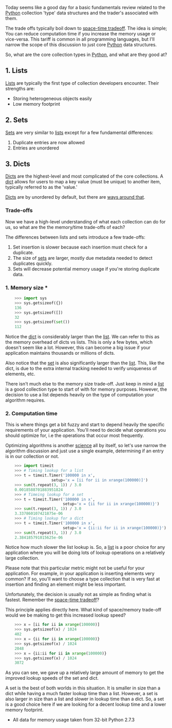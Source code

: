 Today seems like a good day for a basic fundamentals review related to the [Python](http://python.org) collection 'type' data structures and the trader's associated with them.

The trade offs typically boil down to [space-time tradeoff](http://en.wikipedia.org/wiki/Space%E2%80%93time_tradeoff).  The idea is simple; You can reduce computation time if you increase the memory usage or vice-versa.  This tariff is common in all programming languages, but I'll narrow the scope of this discussion to just core [Python](http://python.org) data structures.

So, what are the core collection types in [Python](http://python.org), and what are they good at?

## 1. Lists

[Lists](http://docs.python.org/2/tutorial/datastructures.html#more-on-lists) are typically the first type of collection developers encounter.  Their strengths are:

- Storing heterogeneous objects easily
- Low memory footprint

## 2. Sets

[Sets](http://docs.python.org/2/tutorial/datastructures.html#sets) are very similar to [lists](http://docs.python.org/2/tutorial/datastructures.html#more-on-lists) except for a few fundamental differences:

1. Duplicate entries are now allowed
2. Entries are unordered

## 3. Dicts

[Dicts](http://docs.python.org/2/tutorial/datastructures.html#dictionaries) are the highest-level and most complicated of the core collections.  A [dict](http://docs.python.org/2/tutorial/datastructures.html#dictionaries) allows for users to map a key value (must be unique) to another item, typically referred to as the 'value.'

[Dicts](http://docs.python.org/2/tutorial/datastructures.html#dictionaries) are by unordered by default, but there are [ways around that](http://docs.python.org/2/library/collections.html#collections.OrderedDict).

### Trade-offs

Now we have a high-level understanding of what each collection can do for us, so what are the the memory/time trade-offs of each?

The differences between lists and sets introduce a few trade-offs:

1. Set insertion is slower because each insertion must check for a duplicate.
2. The size of [sets](http://docs.python.org/2/tutorial/datastructures.html#sets) are larger, mostly due metadata needed to detect duplicates quickly.
3. Sets will decrease potential memory usage if you're storing duplicate data.

### 1. Memory size *

```python
    >>> import sys
    >>> sys.getsizeof({})
    136
    >>> sys.getsizeof([])
    32
    >>> sys.getsizeof(set())
    112
```

Notice the [dict](http://docs.python.org/2/tutorial/datastructures.html#dictionaries) is considerably larger than the [list](http://docs.python.org/2/tutorial/datastructures.html#more-on-lists).  We can refer to this as the memory overhead of dicts vs lists.  This is only a few bytes, which doesn't seem like a lot.  However, this can become a big issue if your application maintains thousands or millions of dicts.

Also notice that the [set](http://docs.python.org/2/tutorial/datastructures.html#sets) is also significantly larger than the [list](http://docs.python.org/2/tutorial/datastructures.html#more-on-lists).  This, like the dict, is due to the extra internal tracking needed to verify uniqueness of elements, etc.

There isn't much else to the memory size trade-off.  Just keep in mind a [list](http://docs.python.org/2/tutorial/datastructures.html#more-on-lists) is a good collection type to start of with for memory purposes.  However, the decision to use a list depends heavily on the type of computation your algorithm requires.

### 2. Computation time

This is where things get a bit fuzzy and start to depend heavily the specific requirements of your application.  You'll need to decide what operations you should optimize for, i.e the operations that occur most frequently.

Optimizing algorithms is another [science](http://en.wikipedia.org/wiki/Mathematical_optimization) all by itself, so let's use narrow the algorithm discussion and just use a single example, determining if an entry is in our collection or not.

```python
    >>> import timeit
    >>> # Timing lookup for a list
    >>> t = timeit.Timer('100000 in x', 
                    setup='x = [ii for ii in xrange(100000)]')
    >>> sum(t.repeat(3, 1)) / 3.0
    0.0018588701883951824
    >>> # Timeing lookup for a set
    >>> t = timeit.Timer('100000 in x', 
                         setup='x = {ii for ii in xrange(100000)}')
    >>> sum(t.repeat(3, 1)) / 3.0
    3.337860107421875e-06
    >>> # Timing lookup for a dict
    >>> t = timeit.Timer('100000 in x', 
                         setup='x = {ii:ii for ii in xrange(100000)}')
    >>> sum(t.repeat(3, 1)) / 3.0
    2.384185791015625e-06
```

Notice how much slower the list lookup is.  So, a [list](http://docs.python.org/2/tutorial/datastructures.html#more-on-lists) is a poor choice for any application where you will be doing lots of lookup operations on a relatively large collection.

Please note that this particular metric might not be useful for your application.  For example, in your application is inserting elements very common?  If so, you'll want to choose a type collection that is very fast at insertion and finding an element might be less important.

Unfortunately, the decision is usually not as simple as finding what is fastest.  Remember the [space-time tradeoff](http://en.wikipedia.org/wiki/Space%E2%80%93time_tradeoff)?

This principle applies directly here.  What kind of space/memory trade-off would we be making to get this increased lookup speed?

```python
    >>> x = [ii for ii in xrange(100000)]
    >>> sys.getsizeof(x) / 1024
    402
    >>> x = {ii for ii in xrange(100000)}
    >>> sys.getsizeof(x) / 1024
    2048
    >>> x = {ii:ii for ii in xrange(100000)}
    >>> sys.getsizeof(x) / 1024
    3072
```

As you can see, we gave up a relatively large amount of memory to get the improved lookup speeds of the set and dict.

A set is the best of both worlds in this situation.  It is smaller in size than a dict while having a much faster lookup time than a list.  However, a set is also larger in size than a list and slower in lookup time than a dict.  So, a set is a good choice here if we are looking for a decent lookup time and a lower memory footprint.

* All data for memory usage taken from 32-bit Python 2.7.3

